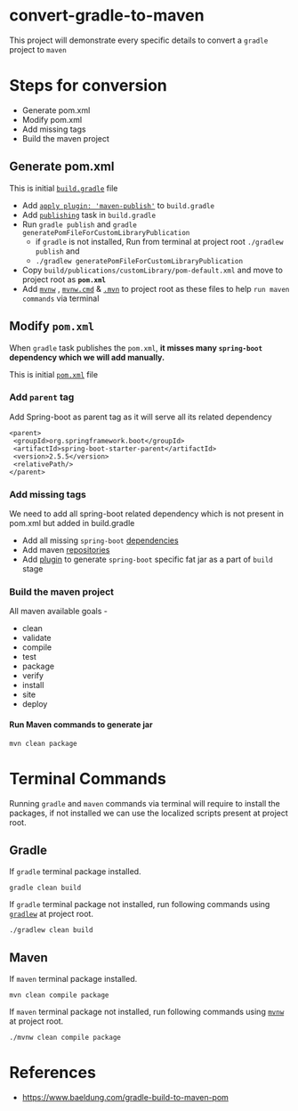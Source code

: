 # convert-gradle-to-maven
This project will demonstrate every specific details to convert a `gradle` project to `maven`

# Steps for conversion
- Generate pom.xml
- Modify pom.xml
- Add missing tags
- Build the maven project

## Generate pom.xml

This is initial [`build.gradle`](https://github.com/BornOn27/convert-gradle-to-maven/blob/main/migration-resources/original-project-build.gradle) file 
- Add [`apply plugin: 'maven-publish'`](https://github.com/BornOn27/convert-gradle-to-maven/blob/main/build.gradle#L7) to `build.gradle`
- Add [`publishing`](https://github.com/BornOn27/convert-gradle-to-maven/blob/main/build.gradle#L23-L31) task in `build.gradle`
- Run `gradle publish` and `gradle generatePomFileForCustomLibraryPublication`
	- if `gradle` is not installed, Run from terminal at project root `./gradlew publish` and 
	- `./gradlew generatePomFileForCustomLibraryPublication` 
- Copy `build/publications/customLibrary/pom-default.xml` and move  to project root as **`pom.xml`** 
- Add [`mvnw`](https://github.com/BornOn27/convert-gradle-to-maven/blob/main/mvnw) , [`mvnw.cmd`](https://github.com/BornOn27/convert-gradle-to-maven/blob/main/mvnw.cmd) & [`.mvn`](https://github.com/BornOn27/convert-gradle-to-maven/tree/main/.mvn/wrapper) to project root as these files to help `run maven commands` via terminal

## Modify `pom.xml`

When `gradle` task publishes the `pom.xml`, **it misses many `spring-boot` dependency which
we will add manually.**

This is initial [`pom.xml`](https://github.com/BornOn27/convert-gradle-to-maven/blob/main/migration-resources/pom-generated-via-gradle.xml) file

### Add `parent` tag
Add Spring-boot as parent tag as it will serve all its related dependency
   ```
   <parent>
	<groupId>org.springframework.boot</groupId>
	<artifactId>spring-boot-starter-parent</artifactId>
	<version>2.5.5</version>
	<relativePath/>
   </parent>
   ```

### Add missing tags
We need to add all spring-boot related dependency which is not present in pom.xml but added in build.gradle
- Add all missing `spring-boot` [dependencies](https://github.com/BornOn27/convert-gradle-to-maven/blob/main/pom.xml#L36-L55)
- Add maven [repositories](https://github.com/BornOn27/convert-gradle-to-maven/blob/main/pom.xml#L68-L73)
- Add [plugin](https://github.com/BornOn27/convert-gradle-to-maven/blob/main/pom.xml#L21-L33) to generate `spring-boot` specific fat jar as a part of `build` stage

### Build the maven project
All maven available goals - 
-   clean
-   validate
-   compile
-   test
-   package
-   verify
-   install
-   site
-   deploy

#### Run Maven commands to generate jar
    mvn clean package

# Terminal Commands
Running `gradle` and `maven` commands via terminal will require to install the packages, if not installed we can use the localized scripts present at project root.

## Gradle
If `gradle` terminal package installed.

    gradle clean build

If `gradle` terminal package not installed, run following commands using [`gradlew`](https://github.com/BornOn27/convert-gradle-to-maven/blob/main/gradlew) at project root.

    ./gradlew clean build

## Maven
If `maven` terminal package installed.

    mvn clean compile package

If `maven` terminal package not installed, run following commands using [`mvnw`](https://github.com/BornOn27/convert-gradle-to-maven/blob/main/mvnw) at project root.

    ./mvnw clean compile package

# References
- https://www.baeldung.com/gradle-build-to-maven-pom
